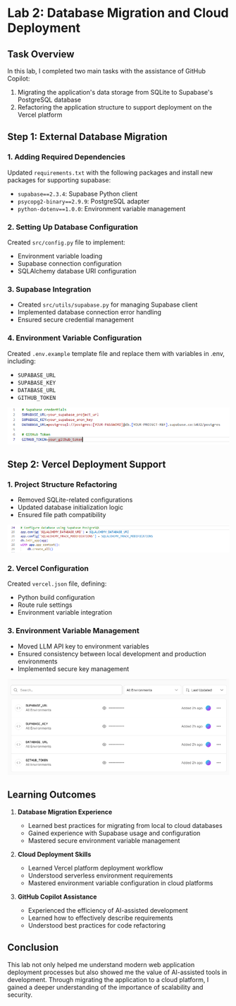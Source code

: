 # Lab 2: Database Migration and Cloud Deployment

## Task Overview

In this lab, I completed two main tasks with the assistance of GitHub Copilot:
1. Migrating the application's data storage from SQLite to Supabase's PostgreSQL database
2. Refactoring the application structure to support deployment on the Vercel platform

## Step 1: External Database Migration

### 1. Adding Required Dependencies
Updated `requirements.txt` with the following packages and install new packages for supporting supabase:
- `supabase==2.3.4`: Supabase Python client
- `psycopg2-binary==2.9.9`: PostgreSQL adapter
- `python-dotenv==1.0.0`: Environment variable management

### 2. Setting Up Database Configuration
Created `src/config.py` file to implement:
- Environment variable loading
- Supabase connection configuration
- SQLAlchemy database URI configuration

### 3. Supabase Integration
- Created `src/utils/supabase.py` for managing Supabase client
- Implemented database connection error handling
- Ensured secure credential management

### 4. Environment Variable Configuration
Created `.env.example` template file and replace them with variables in .env, including:
- `SUPABASE_URL`
- `SUPABASE_KEY`
- `DATABASE_URL`
- `GITHUB_TOKEN`

![env](screenshots/env-file.png)


## Step 2: Vercel Deployment Support

### 1. Project Structure Refactoring
- Removed SQLite-related configurations
- Updated database initialization logic
- Ensured file path compatibility

![SQLite-to-supabase](screenshots/SQLite-to-supabase.png)

### 2. Vercel Configuration
Created `vercel.json` file, defining:
- Python build configuration
- Route rule settings
- Environment variable integration

### 3. Environment Variable Management
- Moved LLM API key to environment variables
- Ensured consistency between local development and production environments
- Implemented secure key management

![Environment variables configuration in Vercel](screenshots/environment-variable-management.png)


## Learning Outcomes

1. **Database Migration Experience**
   - Learned best practices for migrating from local to cloud databases
   - Gained experience with Supabase usage and configuration
   - Mastered secure environment variable management

2. **Cloud Deployment Skills**
   - Learned Vercel platform deployment workflow
   - Understood serverless environment requirements
   - Mastered environment variable configuration in cloud platforms

3. **GitHub Copilot Assistance**
   - Experienced the efficiency of AI-assisted development
   - Learned how to effectively describe requirements
   - Understood best practices for code refactoring

## Conclusion

This lab not only helped me understand modern web application deployment processes but also showed me the value of AI-assisted tools in development. Through migrating the application to a cloud platform, I gained a deeper understanding of the importance of scalability and security.